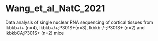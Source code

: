# Wang_et_al_NatC_2021
Data analysis of single nuclear RNA sequencing of cortical tissues from Ikbkb+/+ (n=4),  Ikbkb+/+;P301S+(n=3),  Ikbkb-/-;P301S+ (n=2) and IkbkbCA;P301S+ (n=2) mice
